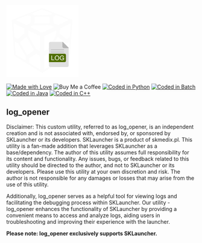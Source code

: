 ![Icon](icons/icon.png)

[![Made with Love](https://img.shields.io/badge/Made%20with-%E2%9D%A4%EF%B8%8F-red)](https://github.com/Cpt-P/log_opener)
![Buy Me a Coffee](https://img.shields.io/badge/Buy_Me_A_Coffee-FFDD00?style=for-the-badge&logo=buy-me-a-coffee&logoColor=black)
[![Coded in Python](https://img.shields.io/badge/Coded%20in-Python-3670A0?style=for-the-badge&logo=python)](https://www.python.org/)
[![Coded in Batch](https://img.shields.io/badge/Coded%20in-Batch-brightgreen?style=for-the-badge)](https://en.wikipedia.org/wiki/Batch_file)
[![Coded in Java](https://img.shields.io/badge/Coded%20in-Java-5382a1?style=for-the-badge&logo=openjdk)](https://www.java.com/)
[![Coded in C++](https://img.shields.io/badge/Coded%20in-C%2B%2B-00599C?style=for-the-badge&logo=cplusplus)](https://isocpp.org/)

## log_opener

Disclaimer: This custom utility, referred to as log_opener, is an independent creation and is not associated with, endorsed by, or sponsored by SKLauncher or its developers. SKLauncher is a product of skmedix.pl. This utility is a fan-made addition that leverages SKLauncher as a base/dependency. The author of this utility assumes full responsibility for its content and functionality. Any issues, bugs, or feedback related to this utility should be directed to the author, and not to SKLauncher or its developers. Please use this utility at your own discretion and risk. The author is not responsible for any damages or losses that may arise from the use of this utility.

Additionally, log_opener serves as a helpful tool for viewing logs and facilitating the debugging process within SKLauncher. Our utility - log_opener enhances the functionality of SKLauncher by providing a convenient means to access and analyze logs, aiding users in troubleshooting and improving their experience with the launcher.

**Please note: log_opener exclusively supports SKLauncher.**
